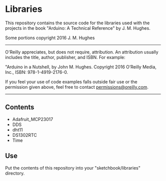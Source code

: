 # Libraries

This repository contains the source code for the libraries used with the projects in the book
"Arduino: A Technical Reference" by J. M. Hughes.

Some portions copyright 2016 J. M. Hughes

---
O'Reilly appreciates, but does not require, attribution. An attribution usually
includes the title, author, publisher, and ISBN. For example:

"Arduino in a Nutshell, by John M. Hughes. Copyright 2016 O’Reilly
Media, Inc., ISBN: 978-1-4919-2176-0.

If you feel your use of code examples falls outside fair use or the permission
given above, feel free to contact permissions@oreilly.com.

---

## Contents

- Adafruit_MCP23017
- DDS
- dht11
- DS1302RTC
- Time

## Use

Put the contents of this repository into your "sketchbook/libraries" directory.
